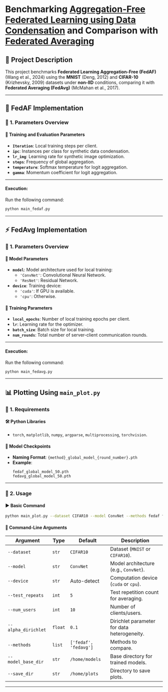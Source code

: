 # Benchmarking **[Aggregation-Free Federated Learning using Data Condensation](https://doi.org/10.48550/arXiv.2404.18962)** and Comparison with **[Federated Averaging](https://doi.org/10.48550/arXiv.1602.05629)** 

## 📌 Project Description
This project benchmarks **Federated Learning Aggregation-Free (FedAF)** (Wang et al., 2024) using the **MNIST** (Deng, 2012) and **CIFAR-10** (Krizhevsky, 2009) datasets under **non-IID** conditions, comparing it with **Federated Averaging (FedAvg)** (McMahan et al., 2017).

---

## 🚀 **FedAF Implementation**

### 🔹 **1. Parameters Overview**

#### 🔸 **Training and Evaluation Parameters**
- **`Iteration`**: Local training steps per client.
- **`ipc`**: Instances per class for synthetic data condensation.
- **`lr_img`**: Learning rate for synthetic image optimization.
- **`steps`**: Frequency of global aggregation.
- **`temperature`**: Softmax temperature for logit aggregation.
- **`gamma`**: Momentum coefficient for logit aggregation.

---

#### Execution:
Run the following command:
```bash
python main_fedaf.py
```
---

## ⚡ **FedAvg Implementation**

### 🔹 **1. Parameters Overview**

#### 🔸 **Model Parameters**
- **`model`**: Model architecture used for local training:
  - `'ConvNet'`: Convolutional Neural Network.
  - `'ResNet'`: Residual Network.
- **`device`**: Training device:
  - `'cuda'`: If GPU is available.
  - `'cpu'`: Otherwise.

#### 🔸 **Training Parameters**
- **`local_epochs`**: Number of local training epochs per client.
- **`lr`**: Learning rate for the optimizer.
- **`batch_size`**: Batch size for local training.
- **`num_rounds`**: Total number of server-client communication rounds.

---

#### Execution:
Run the following command:
```bash
python main_fedavg.py
```
---

## 📊 **Plotting Using `main_plot.py`**

### 🔹 **1. Requirements**
#### 🛠 **Python Libraries**
- `torch`, `matplotlib`, `numpy`, `argparse`, `multiprocessing`, `torchvision`.

#### 📂 **Model Checkpoints**
- **Naming Format**: `{method}_global_model_{round_number}.pth`
- **Example**:
  ```
  fedaf_global_model_50.pth
  fedavg_global_model_50.pth
  ```

---

### 🔹 **2. Usage**

#### ▶ **Basic Command**
```bash
python main_plot.py --dataset CIFAR10 --model ConvNet --methods fedaf fedavg
```

#### 🔹 **Command-Line Arguments**

| **Argument**         | **Type**  | **Default**        | **Description**                                         |
|----------------------|----------|--------------------|---------------------------------------------------------|
| `--dataset`         | `str`    | `CIFAR10`         | Dataset (`MNIST` or `CIFAR10`).                         |
| `--model`           | `str`    | `ConvNet`         | Model architecture (e.g., `ConvNet`).                   |
| `--device`          | `str`    | Auto-detect       | Computation device (`cuda` or `cpu`).                   |
| `--test_repeats`    | `int`    | `5`               | Test repetition count for averaging.                    |
| `--num_users`       | `int`    | `10`              | Number of clients/users.                                |
| `--alpha_dirichlet` | `float`  | `0.1`             | Dirichlet parameter for data heterogeneity.             |
| `--methods`         | `list`   | `['fedaf', 'fedavg']` | Methods to compare.                                |
| `--model_base_dir`  | `str`    | `/home/models`    | Base directory for trained models.                      |
| `--save_dir`        | `str`    | `/home/plots`     | Directory to save plots.                                |

---
